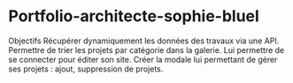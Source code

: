 # Portfolio-architecte-sophie-bluel
Objectifs
Récupérer dynamiquement les données des travaux via une API.
Permettre de trier les projets par catégorie dans la galerie.
Lui permettre de se connecter pour éditer son site.
Créer la modale lui permettant de gérer ses projets : ajout, suppression de projets.
